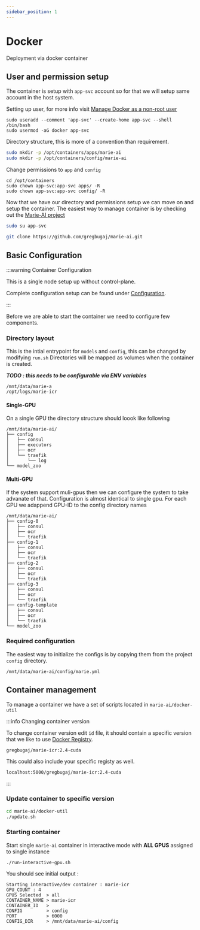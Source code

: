```yaml
---
sidebar_position: 1
---
```


# Docker
Deployment via docker container


## User and permission setup
The container is setup with `app-svc` account so for that we will setup same account in the host system.


Setting up user, for more info visit [Manage Docker as a non-root user](https://docs.docker.com/engine/install/linux-postinstall/#manage-docker-as-a-non-root-user)

```
sudo useradd --comment 'app-svc' --create-home app-svc --shell /bin/bash
sudo usermod -aG docker app-svc
```

Directory structure, this is more of a convention than requirement.

```sh
sudo mkdir -p /opt/containers/apps/marie-ai
sudo mkdir -p /opt/containers/config/marie-ai
```

Change permissions to `app` and `config`

```
cd /opt/containers
sudo chown app-svc:app-svc apps/ -R
sudo chown app-svc:app-svc config/ -R
```

Now that we have our directory and permissions setup we can move on and setup the container.
The easiest way to manage container is by checking out the [Marie-AI project](https://github.com/gregbugaj/marie-ai.git)

```sh
sudo su app-svc

git clone https://github.com/gregbugaj/marie-ai.git
```

## Basic Configuration

:::warning Container Configuration

This is a single node setup up without control-plane.

Complete configuration setup can be found under [Configuration](/docs/category/configuration).

:::

Before we are able to start the container we need to configure few components. 


### Directory layout
This is the intial entrypoint for `models` and `config`, this can be changed by modifying `run.sh` Directories will be mapped as volumes when the container is created.

***TODO : this needs to be configurable via ENV variables***

```
/mnt/data/marie-a
/opt/logs/marie-icr
```


#### Single-GPU

On a single GPU the directory structure should loook like following

```
/mnt/data/marie-ai/
├── config
│   ├── consul
│   ├── executors
│   ├── ocr
│   └── traefik
│       └── log
└── model_zoo
```

#### Multi-GPU 

If the system support muli-gpus then we can configure the system to take advanate of that. Configuration is almost identical to single gpu. 
For each GPU we adappend GPU-ID to the config directory names

```
/mnt/data/marie-ai/
├── config-0
│   ├── consul
│   ├── ocr
│   └── traefik
├── config-1
│   ├── consul
│   ├── ocr
│   └── traefik
├── config-2
│   ├── consul
│   ├── ocr
│   └── traefik
├── config-3
│   ├── consul
│   ├── ocr
│   └── traefik
├── config-template
│   ├── consul
│   ├── ocr
│   └── traefik
└── model_zoo
```

### Required configuration

The easiest way to initialize the configs is by copying them from the project `config` directory.

```
/mnt/data/marie-ai/config/marie.yml
```


## Container management

To manage a container we have a set of scripts located in `marie-ai/docker-util`

:::info Changing container version

To change container version edit `id` file, it should contain a specific version that we like to use [Docker Registry](https://docs.docker.com/registry/).

```
gregbugaj/marie-icr:2.4-cuda
```

This could also include your specific registy as well.

```
localhost:5000/gregbugaj/marie-icr:2.4-cuda
```

:::


### Update container to specific version

```sh
cd marie-ai/docker-util
./update.sh
```


### Starting container


Start single `marie-ai` container in interactive mode with **ALL GPUS** assigned to single instance

```
./run-interactive-gpu.sh
```

You should see initial output :

```
Starting interactive/dev container : marie-icr
GPU_COUNT : 4
GPUS Selected  > all
CONTAINER_NAME > marie-icr
CONTAINER_ID   > 
CONFIG         > config
PORT           > 6000
CONFIG_DIR     > /mnt/data/marie-ai/config
```

